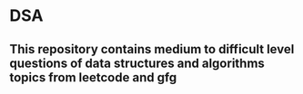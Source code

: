 # DSA 
## This repository contains medium to difficult level questions of data structures and algorithms topics from leetcode and gfg
